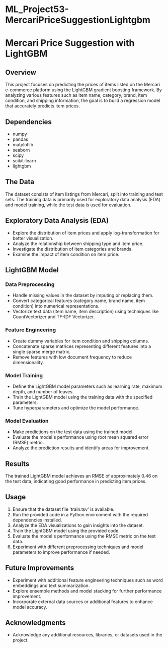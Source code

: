 # ML_Project53-MercariPriceSuggestionLightgbm

# Mercari Price Suggestion with LightGBM

## Overview
This project focuses on predicting the prices of items listed on the Mercari e-commerce platform using the LightGBM gradient boosting framework. By analyzing various features such as item name, category, brand, item condition, and shipping information, the goal is to build a regression model that accurately predicts item prices.

## Dependencies
- numpy
- pandas
- matplotlib
- seaborn
- scipy
- scikit-learn
- lightgbm

## The Data
The dataset consists of item listings from Mercari, split into training and test sets. The training data is primarily used for exploratory data analysis (EDA) and model training, while the test data is used for evaluation.

## Exploratory Data Analysis (EDA)
- Explore the distribution of item prices and apply log-transformation for better visualization.
- Analyze the relationship between shipping type and item price.
- Investigate the distribution of item categories and brands.
- Examine the impact of item condition on item price.

## LightGBM Model
### Data Preprocessing
- Handle missing values in the dataset by imputing or replacing them.
- Convert categorical features (category name, brand name, item condition) into numerical representations.
- Vectorize text data (item name, item description) using techniques like CountVectorizer and TF-IDF Vectorizer.

### Feature Engineering
- Create dummy variables for item condition and shipping columns.
- Concatenate sparse matrices representing different features into a single sparse merge matrix.
- Remove features with low document frequency to reduce dimensionality.

### Model Training
- Define the LightGBM model parameters such as learning rate, maximum depth, and number of leaves.
- Train the LightGBM model using the training data with the specified parameters.
- Tune hyperparameters and optimize the model performance.

### Model Evaluation
- Make predictions on the test data using the trained model.
- Evaluate the model's performance using root mean squared error (RMSE) metric.
- Analyze the prediction results and identify areas for improvement.

## Results
The trained LightGBM model achieves an RMSE of approximately 0.46 on the test data, indicating good performance in predicting item prices.

## Usage
1. Ensure that the dataset file 'train.tsv' is available.
2. Run the provided code in a Python environment with the required dependencies installed.
3. Analyze the EDA visualizations to gain insights into the dataset.
4. Train the LightGBM model using the provided code.
5. Evaluate the model's performance using the RMSE metric on the test data.
6. Experiment with different preprocessing techniques and model parameters to improve performance if needed.

## Future Improvements
- Experiment with additional feature engineering techniques such as word embeddings and text summarization.
- Explore ensemble methods and model stacking for further performance improvement.
- Incorporate external data sources or additional features to enhance model accuracy.

## Acknowledgments
- Acknowledge any additional resources, libraries, or datasets used in the project.
